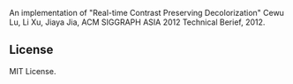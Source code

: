 An implementation of "Real-time Contrast Preserving Decolorization" Cewu Lu, Li Xu, Jiaya Jia, ACM SIGGRAPH ASIA 2012 Technical Berief, 2012.

## License
MIT License.

